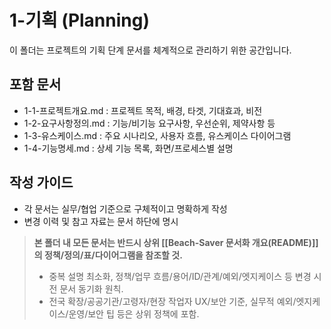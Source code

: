 # 1-기획 (Planning)

이 폴더는 프로젝트의 기획 단계 문서를 체계적으로 관리하기 위한 공간입니다.

## 포함 문서

- 1-1-프로젝트개요.md : 프로젝트 목적, 배경, 타겟, 기대효과, 비전
- 1-2-요구사항정의.md : 기능/비기능 요구사항, 우선순위, 제약사항 등
- 1-3-유스케이스.md : 주요 시나리오, 사용자 흐름, 유스케이스 다이어그램
- 1-4-기능명세.md : 상세 기능 목록, 화면/프로세스별 설명

## 작성 가이드

- 각 문서는 실무/협업 기준으로 구체적이고 명확하게 작성
- 변경 이력 및 참고 자료는 문서 하단에 명시

> **본 폴더 내 모든 문서는 반드시 상위 [[Beach-Saver 문서화 개요(README)]]의 정책/정의/표/다이어그램을 참조할 것.**
>
> - 중복 설명 최소화, 정책/업무 흐름/용어/ID/관계/예외/엣지케이스 등 변경 시 전 문서 동기화 원칙.
> - 전국 확장/공공기관/고령자/현장 작업자 UX/보안 기준, 실무적 예외/엣지케이스/운영/보안 팁 등은 상위 정책에 포함.
